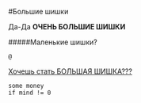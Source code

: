 #Большие шишки 

Да-Да **ОЧЕНЬ БОЛЬШИЕ ШИШКИ**

#####Маленькие шишки?

`@`

[Хочешь стать БОЛЬШАЯ ШИШКА???](https://www.youtube.com/watch?v=T4TucFIwwt8&ab_channel=%D0%94%D0%B8%D0%BC%D0%B0%D0%9C%D0%B0%D0%BA%D0%B8%D1%8F%D0%B6%D0%BD%D0%B8%D0%BA)


```
some money
if mind != 0
```
